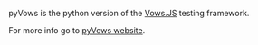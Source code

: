 pyVows is the python version of the [Vows.JS](http://vowsjs.org) testing framework.

For more info go to [pyVows website](http://heynemann.github.com/pyvows/).